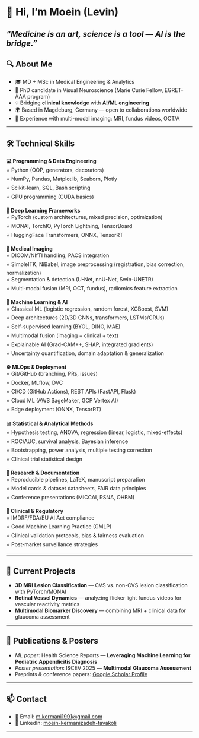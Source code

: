 # 👋 Hi, I’m Moein (Levin)
*“Medicine is an art, science is a tool — AI is the bridge.”*
---

## 🔍 About Me
- 🎓 MD + MSc in Medical Engineering & Analytics  
- 🧠 PhD candidate in Visual Neuroscience (Marie Curie Fellow, EGRET-AAA program)  
- 💡 Bridging **clinical knowledge** with **AI/ML engineering**  
- 🌍 Based in Magdeburg, Germany — open to collaborations worldwide  
- 🏥 Experience with multi-modal imaging: MRI, fundus videos, OCT/A

---

## 🛠 Technical Skills  

**💻 Programming & Data Engineering**  
⭐ Python (OOP, generators, decorators)  
⭐ NumPy, Pandas, Matplotlib, Seaborn, Plotly  
⭐ Scikit-learn, SQL, Bash scripting  
⭐ GPU programming (CUDA basics)  

**🤖 Deep Learning Frameworks**  
⭐ PyTorch (custom architectures, mixed precision, optimization)  
⭐ MONAI, TorchIO, PyTorch Lightning, TensorBoard  
⭐ HuggingFace Transformers, ONNX, TensorRT  

**🩻 Medical Imaging**  
⭐ DICOM/NIfTI handling, PACS integration  
⭐ SimpleITK, NiBabel, image preprocessing (registration, bias correction, normalization)  
⭐ Segmentation & detection (U-Net, nnU-Net, Swin-UNETR)  
⭐ Multi-modal fusion (MRI, OCT, fundus), radiomics feature extraction  

**🧠 Machine Learning & AI**  
⭐ Classical ML (logistic regression, random forest, XGBoost, SVM)  
⭐ Deep architectures (2D/3D CNNs, transformers, LSTMs/GRUs)  
⭐ Self-supervised learning (BYOL, DINO, MAE)  
⭐ Multimodal fusion (imaging + clinical + text)  
⭐ Explainable AI (Grad-CAM++, SHAP, integrated gradients)  
⭐ Uncertainty quantification, domain adaptation & generalization  

**⚙️ MLOps & Deployment**  
⭐ Git/GitHub (branching, PRs, issues)  
⭐ Docker, MLflow, DVC  
⭐ CI/CD (GitHub Actions), REST APIs (FastAPI, Flask)  
⭐ Cloud ML (AWS SageMaker, GCP Vertex AI)  
⭐ Edge deployment (ONNX, TensorRT)  

**📊 Statistical & Analytical Methods**  
⭐ Hypothesis testing, ANOVA, regression (linear, logistic, mixed-effects)  
⭐ ROC/AUC, survival analysis, Bayesian inference  
⭐ Bootstrapping, power analysis, multiple testing correction  
⭐ Clinical trial statistical design  

**📄 Research & Documentation**  
⭐ Reproducible pipelines, LaTeX, manuscript preparation  
⭐ Model cards & dataset datasheets, FAIR data principles  
⭐ Conference presentations (MICCAI, RSNA, OHBM)  

**🏥 Clinical & Regulatory**  
⭐ IMDRF/FDA/EU AI Act compliance  
⭐ Good Machine Learning Practice (GMLP)  
⭐ Clinical validation protocols, bias & fairness evaluation  
⭐ Post-market surveillance strategies  
  

---

## 📌 Current Projects
- **3D MRI Lesion Classification** — CVS vs. non-CVS lesion classification with PyTorch/MONAI  
- **Retinal Vessel Dynamics** — analyzing flicker light fundus videos for vascular reactivity metrics  
- **Multimodal Biomarker Discovery** — combining MRI + clinical data for glaucoma assessment  

---

## 📄 Publications & Posters
- *ML paper*: Health Science Reports — **Leveraging Machine Learning for Pediatric Appendicitis Diagnosis**  
- *Poster presentation*: ISCEV 2025 — **Multimodal Glaucoma Assessment**  
- Preprints & conference papers: [Google Scholar Profile](https://scholar.google.com/citations?user=ZUEfX24AAAAJ&hl=en) 

---

## 📫 Contact
- 📧 Email: m.kermani1991@gmail.com  
- 🔗 LinkedIn: [moein-kermanizadeh-tavakoli](https://www.linkedin.com/in/moein-kermanizadeh-tavakoli-7a392282/)
---


